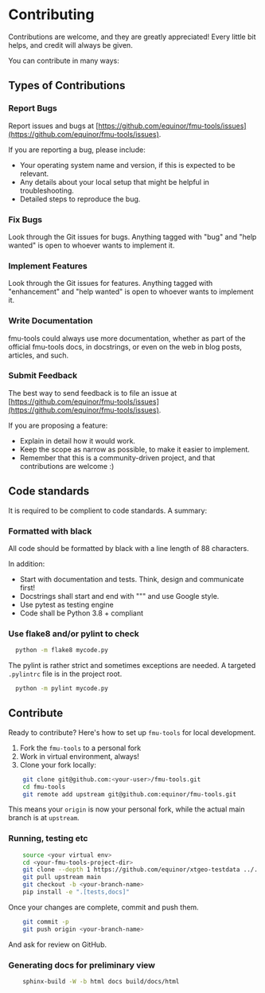 # Contributing

Contributions are welcome, and they are greatly appreciated! Every
little bit helps, and credit will always be given.

You can contribute in many ways:

## Types of Contributions

### Report Bugs

Report issues and bugs at
[https://github.com/equinor/fmu-tools/issues](https://github.com/equinor/fmu-tools/issues).

If you are reporting a bug, please include:

- Your operating system name and version, if this is expected to be relevant.
- Any details about your local setup that might be helpful in troubleshooting.
- Detailed steps to reproduce the bug.

### Fix Bugs

Look through the Git issues for bugs. Anything tagged with "bug"
and "help wanted" is open to whoever wants to implement it.

### Implement Features

Look through the Git issues for features. Anything tagged with "enhancement"
and "help wanted" is open to whoever wants to implement it.

### Write Documentation

fmu-tools could always use more documentation, whether as part of the
official fmu-tools docs, in docstrings, or even on the web in blog posts,
articles, and such.

### Submit Feedback

The best way to send feedback is to file an issue
at
[https://github.com/equinor/fmu-tools/issues](https://github.com/equinor/fmu-tools/issues).

If you are proposing a feature:

- Explain in detail how it would work.
- Keep the scope as narrow as possible, to make it easier to implement.
- Remember that this is a community-driven project, and that contributions
  are welcome :)

## Code standards

It is required to be complient to code standards. A summary:

### Formatted with black

All code should be formatted by black with a line length of 88 characters.

In addition:
- Start with documentation and tests. Think, design and communicate first!
- Docstrings shall start and end with """ and use Google style.
- Use pytest as testing engine
- Code shall be Python 3.8 + compliant


### Use flake8 and/or pylint to check

```sh
  python -m flake8 mycode.py
```

The pylint is rather strict and sometimes exceptions are needed.
A targeted ``.pylintrc`` file is in the project root.

```sh
  python -m pylint mycode.py
```

## Contribute

Ready to contribute? Here's how to set up `fmu-tools` for local development.

1. Fork the `fmu-tools` to a personal fork
2. Work in virtual environment, always!
3. Clone your fork locally:

```sh
    git clone git@github.com:<your-user>/fmu-tools.git
    cd fmu-tools
    git remote add upstream git@github.com:equinor/fmu-tools.git
```

This means your `origin` is now your personal fork, while the actual main
branch is at `upstream`.

### Running, testing etc

```sh
    source <your virtual env>
    cd <your-fmu-tools-project-dir>
    git clone --depth 1 https://github.com/equinor/xtgeo-testdata ../.
    git pull upstream main
    git checkout -b <your-branch-name>
    pip install -e ".[tests,docs]"
```

Once your changes are complete, commit and push them.

```sh
    git commit -p
    git push origin <your-branch-name>
```

And ask for review on GitHub.

### Generating docs for preliminary view

```sh
    sphinx-build -W -b html docs build/docs/html
```
